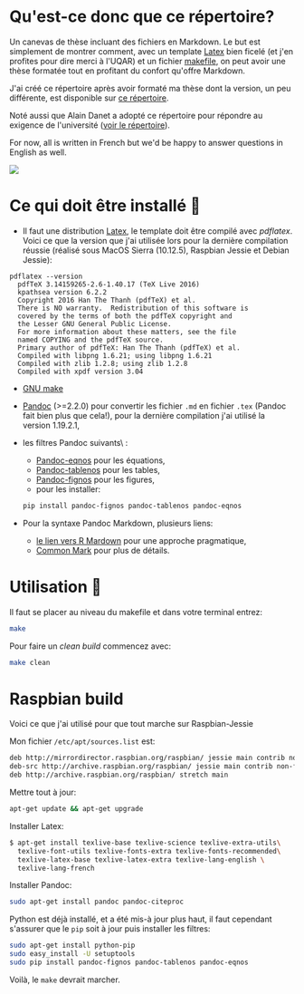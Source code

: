 # Qu'est-ce donc que ce répertoire?

Un canevas de thèse incluant des fichiers en Markdown. Le but est simplement
de montrer comment, avec un template [Latex](http://www.latex-project.org) bien ficelé (et j'en profites pour dire merci à l'UQAR) et un fichier [makefile](https://www.gnu.org/software/make/manual/make.html), on peut avoir une thèse formatée tout en profitant du confort qu'offre Markdown.

J'ai créé ce répertoire après avoir formaté ma thèse dont
la version, un peu différente, est disponible sur [ce répertoire](https://github.com/KevCaz/thesis).

Noté aussi que Alain Danet a adopté ce répertoire pour répondre au exigence de
l'université ([voir le répertoire](https://github.com/alaindanet/TheseCanevas)).

For now, all is written in French but we'd be happy to answer questions in English as well.

[![](https://img.shields.io/badge/licence-GPLv3-8f10cb.svg)](http://www.gnu.org/licenses/gpl.html)


# Ce qui doit être installé :wrench:

- Il faut une distribution [Latex](https://www.latex-project.org/get/), le template doit être compilé avec *pdflatex*. Voici ce que la version que j'ai utilisée lors pour la dernière compilation réussie (réalisé sous MacOS Sierra (10.12.5), Raspbian Jessie et Debian Jessie):

```
pdflatex --version                        
  pdfTeX 3.14159265-2.6-1.40.17 (TeX Live 2016)
  kpathsea version 6.2.2
  Copyright 2016 Han The Thanh (pdfTeX) et al.
  There is NO warranty.  Redistribution of this software is
  covered by the terms of both the pdfTeX copyright and
  the Lesser GNU General Public License.
  For more information about these matters, see the file
  named COPYING and the pdfTeX source.
  Primary author of pdfTeX: Han The Thanh (pdfTeX) et al.
  Compiled with libpng 1.6.21; using libpng 1.6.21
  Compiled with zlib 1.2.8; using zlib 1.2.8
  Compiled with xpdf version 3.04
```

- [GNU make](https://www.gnu.org/software/make/manual/make.html)


- [Pandoc](http://pandoc.org) (>=2.2.0) pour convertir les fichier `.md` en fichier `.tex` (Pandoc fait bien plus que cela!), pour la dernière compilation j'ai utilisé la version 1.19.2.1,
- les filtres Pandoc suivants\ :
  - [Pandoc-eqnos](https://github.com/tomduck/pandoc-eqnos) pour les équations,
  - [Pandoc-tablenos](https://github.com/tomduck/pandoc-tablenos) pour les tables,
  - [Pandoc-fignos](https://github.com/tomduck/pandoc-fignos) pour les figures,
  - pour les installer:

  ```bash
  pip install pandoc-fignos pandoc-tablenos pandoc-eqnos
  ```  


- Pour la syntaxe Pandoc Markdown, plusieurs liens:
  - [le lien vers R Mardown](http://rmarkdown.rstudio.com/authoring_pandoc_markdown.html) pour
  une approche pragmatique,
  - [Common Mark](http://commonmark.org) pour plus de détails.


# Utilisation :hammer:

Il faut se placer au niveau du makefile et dans votre terminal entrez:

```bash
make
```

Pour faire un *clean build* commencez avec:

```bash
make clean
```

# Raspbian build

Voici ce que j'ai utilisé pour que tout marche sur Raspbian-Jessie

Mon fichier `/etc/apt/sources.list` est:

```bash
deb http://mirrordirector.raspbian.org/raspbian/ jessie main contrib non-free rpi
deb-src http://archive.raspbian.org/raspbian/ jessie main contrib non-free rpi
deb http://archive.raspbian.org/raspbian/ stretch main
```

Mettre tout à jour:

```bash
apt-get update && apt-get upgrade
```

Installer Latex:

```bash
$ apt-get install texlive-base texlive-science texlive-extra-utils\
  texlive-font-utils texlive-fonts-extra texlive-fonts-recommended\
  texlive-latex-base texlive-latex-extra texlive-lang-english \
  texlive-lang-french
```

Installer Pandoc:

```bash
sudo apt-get install pandoc pandoc-citeproc
```

Python est déjà installé, et a été mis-à jour plus haut, il faut cependant s'assurer que le `pip` soit à jour puis installer les filtres:

```bash
sudo apt-get install python-pip
sudo easy_install -U setuptools
sudo pip install pandoc-fignos pandoc-tablenos pandoc-eqnos
```

Voilà, le `make` devrait marcher.

